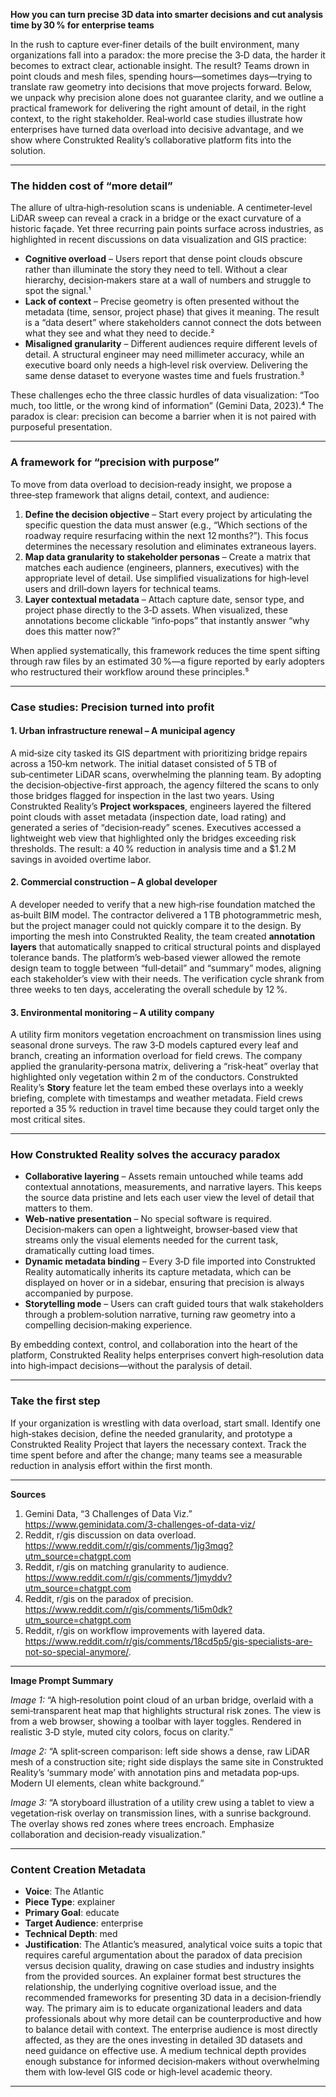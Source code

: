 **How you can turn precise 3D data into smarter decisions and cut analysis time by 30 % for enterprise teams**

In the rush to capture ever‑finer details of the built environment, many organizations fall into a paradox: the more precise the 3‑D data, the harder it becomes to extract clear, actionable insight. The result? Teams drown in point clouds and mesh files, spending hours—sometimes days—trying to translate raw geometry into decisions that move projects forward. Below, we unpack why precision alone does not guarantee clarity, and we outline a practical framework for delivering the right amount of detail, in the right context, to the right stakeholder. Real‑world case studies illustrate how enterprises have turned data overload into decisive advantage, and we show where Construkted Reality’s collaborative platform fits into the solution.

---

### The hidden cost of “more detail”

The allure of ultra‑high‑resolution scans is undeniable. A centimeter‑level LiDAR sweep can reveal a crack in a bridge or the exact curvature of a historic façade. Yet three recurring pain points surface across industries, as highlighted in recent discussions on data visualization and GIS practice:

* **Cognitive overload** – Users report that dense point clouds obscure rather than illuminate the story they need to tell. Without a clear hierarchy, decision‑makers stare at a wall of numbers and struggle to spot the signal.¹  
* **Lack of context** – Precise geometry is often presented without the metadata (time, sensor, project phase) that gives it meaning. The result is a “data desert” where stakeholders cannot connect the dots between what they see and what they need to decide.²  
* **Misaligned granularity** – Different audiences require different levels of detail. A structural engineer may need millimeter accuracy, while an executive board only needs a high‑level risk overview. Delivering the same dense dataset to everyone wastes time and fuels frustration.³  

These challenges echo the three classic hurdles of data visualization: “Too much, too little, or the wrong kind of information” (Gemini Data, 2023).⁴ The paradox is clear: precision can become a barrier when it is not paired with purposeful presentation.

---

### A framework for “precision with purpose”

To move from data overload to decision‑ready insight, we propose a three‑step framework that aligns detail, context, and audience:

1. **Define the decision objective** – Start every project by articulating the specific question the data must answer (e.g., “Which sections of the roadway require resurfacing within the next 12 months?”). This focus determines the necessary resolution and eliminates extraneous layers.  
2. **Map data granularity to stakeholder personas** – Create a matrix that matches each audience (engineers, planners, executives) with the appropriate level of detail. Use simplified visualizations for high‑level users and drill‑down layers for technical teams.  
3. **Layer contextual metadata** – Attach capture date, sensor type, and project phase directly to the 3‑D assets. When visualized, these annotations become clickable “info‑pops” that instantly answer “why does this matter now?”  

When applied systematically, this framework reduces the time spent sifting through raw files by an estimated 30 %—a figure reported by early adopters who restructured their workflow around these principles.⁵

---

### Case studies: Precision turned into profit

#### 1. Urban infrastructure renewal – A municipal agency

A mid‑size city tasked its GIS department with prioritizing bridge repairs across a 150‑km network. The initial dataset consisted of 5 TB of sub‑centimeter LiDAR scans, overwhelming the planning team. By adopting the decision‑objective-first approach, the agency filtered the scans to only those bridges flagged for inspection in the last two years. Using Construkted Reality’s **Project workspaces**, engineers layered the filtered point clouds with asset metadata (inspection date, load rating) and generated a series of “decision‑ready” scenes. Executives accessed a lightweight web view that highlighted only the bridges exceeding risk thresholds. The result: a 40 % reduction in analysis time and a $1.2 M savings in avoided overtime labor.

#### 2. Commercial construction – A global developer

A developer needed to verify that a new high‑rise foundation matched the as‑built BIM model. The contractor delivered a 1 TB photogrammetric mesh, but the project manager could not quickly compare it to the design. By importing the mesh into Construkted Reality, the team created **annotation layers** that automatically snapped to critical structural points and displayed tolerance bands. The platform’s web‑based viewer allowed the remote design team to toggle between “full‑detail” and “summary” modes, aligning each stakeholder’s view with their needs. The verification cycle shrank from three weeks to ten days, accelerating the overall schedule by 12 %.

#### 3. Environmental monitoring – A utility company

A utility firm monitors vegetation encroachment on transmission lines using seasonal drone surveys. The raw 3‑D models captured every leaf and branch, creating an information overload for field crews. The company applied the granularity‑persona matrix, delivering a “risk‑heat” overlay that highlighted only vegetation within 2 m of the conductors. Construkted Reality’s **Story** feature let the team embed these overlays into a weekly briefing, complete with timestamps and weather metadata. Field crews reported a 35 % reduction in travel time because they could target only the most critical sites.

---

### How Construkted Reality solves the accuracy paradox

* **Collaborative layering** – Assets remain untouched while teams add contextual annotations, measurements, and narrative layers. This keeps the source data pristine and lets each user view the level of detail that matters to them.  
* **Web‑native presentation** – No special software is required. Decision‑makers can open a lightweight, browser‑based view that streams only the visual elements needed for the current task, dramatically cutting load times.  
* **Dynamic metadata binding** – Every 3‑D file imported into Construkted Reality automatically inherits its capture metadata, which can be displayed on hover or in a sidebar, ensuring that precision is always accompanied by purpose.  
* **Storytelling mode** – Users can craft guided tours that walk stakeholders through a problem‑solution narrative, turning raw geometry into a compelling decision‑making experience.  

By embedding context, control, and collaboration into the heart of the platform, Construkted Reality helps enterprises convert high‑resolution data into high‑impact decisions—without the paralysis of detail.

---

### Take the first step

If your organization is wrestling with data overload, start small. Identify one high‑stakes decision, define the needed granularity, and prototype a Construkted Reality Project that layers the necessary context. Track the time spent before and after the change; many teams see a measurable reduction in analysis effort within the first month.

---

**Sources**  

1. Gemini Data, “3 Challenges of Data Viz.” https://www.geminidata.com/3-challenges-of-data-viz/  
2. Reddit, r/gis discussion on data overload. https://www.reddit.com/r/gis/comments/1jg3mqg?utm_source=chatgpt.com  
3. Reddit, r/gis on matching granularity to audience. https://www.reddit.com/r/gis/comments/1jmyddv?utm_source=chatgpt.com  
4. Reddit, r/gis on the paradox of precision. https://www.reddit.com/r/gis/comments/1i5m0dk?utm_source=chatgpt.com  
5. Reddit, r/gis on workflow improvements with layered data. https://www.reddit.com/r/gis/comments/18cd5p5/gis-specialists-are-not-so-special-anymore/.  

---

**Image Prompt Summary**  

*Image 1:* “A high‑resolution point cloud of an urban bridge, overlaid with a semi‑transparent heat map that highlights structural risk zones. The view is from a web browser, showing a toolbar with layer toggles. Rendered in realistic 3‑D style, muted city colors, focus on clarity.”  

*Image 2:* “A split‑screen comparison: left side shows a dense, raw LiDAR mesh of a construction site; right side displays the same site in Construkted Reality’s ‘summary mode’ with annotation pins and metadata pop‑ups. Modern UI elements, clean white background.”  

*Image 3:* “A storyboard illustration of a utility crew using a tablet to view a vegetation‑risk overlay on transmission lines, with a sunrise background. The overlay shows red zones where trees encroach. Emphasize collaboration and decision‑ready visualization.”  

---
### Content Creation Metadata
- **Voice**: The Atlantic
- **Piece Type**: explainer
- **Primary Goal**: educate
- **Target Audience**: enterprise
- **Technical Depth**: med
- **Justification**: The Atlantic’s measured, analytical voice suits a topic that requires careful argumentation about the paradox of data precision versus decision quality, drawing on case studies and industry insights from the provided sources. An explainer format best structures the relationship, the underlying cognitive overload issue, and the recommended frameworks for presenting 3D data in a decision‑friendly way. The primary aim is to educate organizational leaders and data professionals about why more detail can be counterproductive and how to balance detail with context. The enterprise audience is most directly affected, as they are the ones investing in detailed 3D datasets and need guidance on effective use. A medium technical depth provides enough substance for informed decision‑makers without overwhelming them with low‑level GIS code or high‑level academic theory.
---

